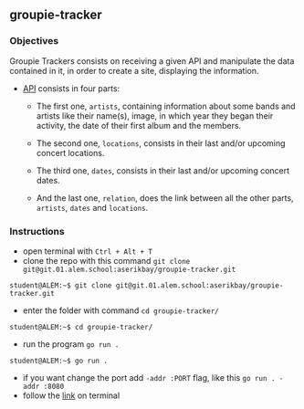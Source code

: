 ## groupie-tracker

### Objectives

Groupie Trackers consists on receiving a given API and manipulate the data contained in it, in order to create a site, displaying the information.

- [API](https://groupietrackers.herokuapp.com/api) consists in four parts:

  - The first one, `artists`, containing information about some bands and artists like their name(s), image, in which year they began their activity, the date of their first album and the members.

  - The second one, `locations`, consists in their last and/or upcoming concert locations.

  - The third one, `dates`, consists in their last and/or upcoming concert dates.

  - And the last one, `relation`, does the link between all the other parts, `artists`, `dates` and `locations`.

### Instructions

- open terminal with `Ctrl + Alt + T`
- clone the repo with this command `git clone git@git.01.alem.school:aserikbay/groupie-tracker.git`
```console
student@ALEM:~$ git clone git@git.01.alem.school:aserikbay/groupie-tracker.git
```
- enter the folder with command `cd groupie-tracker/`
```console
student@ALEM:~$ cd groupie-tracker/
```
- run the program `go run .`
```console
student@ALEM:~$ go run .
```
- if you want change the port add `-addr :PORT` flag, like this `go run . -addr :8080` 
- follow the [link](http://localhost:4000/) on terminal
